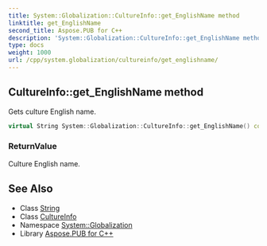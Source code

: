 ```yaml
---
title: System::Globalization::CultureInfo::get_EnglishName method
linktitle: get_EnglishName
second_title: Aspose.PUB for C++
description: 'System::Globalization::CultureInfo::get_EnglishName method. Gets culture English name in C++.'
type: docs
weight: 1000
url: /cpp/system.globalization/cultureinfo/get_englishname/
---
```

## CultureInfo::get_EnglishName method


Gets culture English name.

```cpp
virtual String System::Globalization::CultureInfo::get_EnglishName() const
```


### ReturnValue

Culture English name.

## See Also

* Class [String](../../../system/string/)
* Class [CultureInfo](../)
* Namespace [System::Globalization](../../)
* Library [Aspose.PUB for C++](../../../)
